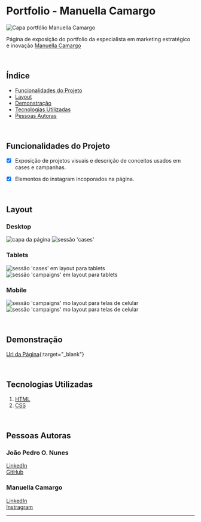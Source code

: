 # Portfolio - Manuella Camargo

![Capa portfólio Manuella Camargo](./img/capa.png)

Página de exposição do portfolio da especialista em marketing estratégico e inovação [Manuella Camargo](https://www.instagram.com/manuucamargoo/)

&nbsp;

## Índice
- <a href="#funcionalidades-do-projeto">Funcionalidades do Projeto</a>
- <a href="#layout">Layout</a>
- <a href="#demonstração">Demonstração</a>
- <a href="#tecnologias-utilizadas">Tecnologias Utilizadas</a>
- <a href="#pessoas-autoras">Pessoas Autoras</a>

&nbsp;

## Funcionalidades do Projeto

- [x] Exposição de projetos visuais e descrição de conceitos usados em cases e campanhas.
- [x] Elementos do instagram incoporados na página.


&nbsp;

## Layout

### Desktop
![capa da página](./img/screenshots/print-capa.png)
![sessão 'cases'](./img/screenshots/print-case.png)

### Tablets
![sessão 'cases' em layout para tablets](./img/screenshots/print-tablet-layout.png)
![sessão 'campaigns' em layout para tablets](./img/screenshots/print-campanha-tablet.png)

### Mobile
![sessão 'campaigns' mo layout para telas de celular](./img/screenshots/print-campanha-mobile.png)
![sessão 'campaigns' mo layout para telas de celular](./img/screenshots/print-mobile-layout.png)


&nbsp;

## Demonstração

[Url da Página](https://portfolio-manuella-camargo.vercel.app){:target="_blank"}

&nbsp;


## Tecnologias Utilizadas

1. [HTML](https://www.w3.org/html/)
2. [CSS](https://www.css3.com)

&nbsp;

## Pessoas Autoras

### João Pedro O. Nunes
[LinkedIn](https://www.linkedin.com/in/joão-pedro-de-oliveira-nunes-0b5276195/)   
[GitHub](https://github.com/40jope)

### Manuella Camargo
[LinkedIn](https://www.linkedin.com/in/manuella-camargo-522b3724a/)  
[Instragram](https://www.instagram.com/manuucamargoo/)

---
